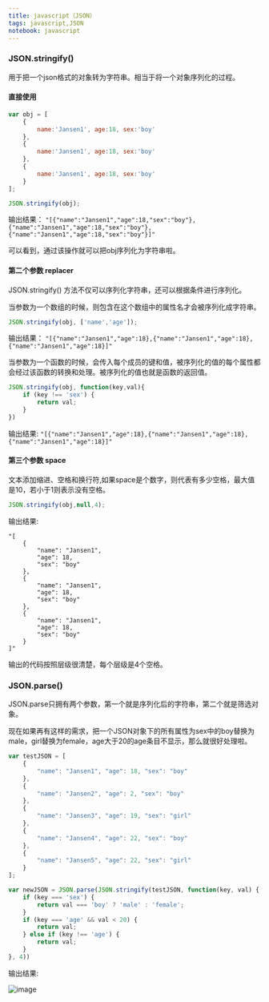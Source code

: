 ```yaml
---
title: javascript（JSON）
tags: javascript,JSON
notebook: javascript
---
```


### JSON.stringify()

用于把一个json格式的对象转为字符串。相当于将一个对象序列化的过程。

#### 直接使用

```js
var obj = [
    {
        name:'Jansen1', age:18, sex:'boy'
    },
    {
        name:'Jansen1', age:18, sex:'boy'
    },
    {
        name:'Jansen1', age:18, sex:'boy'
    }
];

JSON.stringify(obj);

```
输出结果：
`"[{"name":"Jansen1","age":18,"sex":"boy"},{"name":"Jansen1","age":18,"sex":"boy"},{"name":"Jansen1","age":18,"sex":"boy"}]"`

可以看到，通过该操作就可以把obj序列化为字符串啦。

#### 第二个参数 replacer

JSON.stringify() 方法不仅可以序列化字符串，还可以根据条件进行序列化。

当参数为一个数组的时候，则包含在这个数组中的属性名才会被序列化成字符串。

```js
JSON.stringify(obj, ['name','age']);
```

输出结果：
`"[{"name":"Jansen1","age":18},{"name":"Jansen1","age":18},{"name":"Jansen1","age":18}]"`

当参数为一个函数的时候，会传入每个成员的键和值，被序列化的值的每个属性都会经过该函数的转换和处理。被序列化的值也就是函数的返回值。

```js
JSON.stringify(obj, function(key,val){
    if (key !== 'sex') {
        return val;
    }
})
```

输出结果:
`"[{"name":"Jansen1","age":18},{"name":"Jansen1","age":18},{"name":"Jansen1","age":18}]"`

#### 第三个参数 space

文本添加缩进、空格和换行符,如果space是个数字，则代表有多少空格，最大值是10，若小于1则表示没有空格。

```js
JSON.stringify(obj,null,4);
```
输出结果:
```
"[
    {
        "name": "Jansen1",
        "age": 18,
        "sex": "boy"
    },
    {
        "name": "Jansen1",
        "age": 18,
        "sex": "boy"
    },
    {
        "name": "Jansen1",
        "age": 18,
        "sex": "boy"
    }
]"
```

输出的代码按照层级很清楚，每个层级是4个空格。

### JSON.parse()

JSON.parse只拥有两个参数，第一个就是序列化后的字符串，第二个就是筛选对象。

现在如果再有这样的需求，把一个JSON对象下的所有属性为sex中的boy替换为male，girl替换为female，age大于20的age条目不显示，那么就很好处理啦。

```js
var testJSON = [
    { 
        "name": "Jansen1", "age": 18, "sex": "boy" 
    }, 
    { 
        "name": "Jansen2", "age": 2, "sex": "boy"
    }, 
    { 
        "name": "Jansen3", "age": 19, "sex": "girl" 
    }, 
    { 
        "name": "Jansen4", "age": 22, "sex": "boy" 
    }, 
    { 
        "name": "Jansen5", "age": 22, "sex": "girl" 
    }
];

var newJSON = JSON.parse(JSON.stringify(testJSON, function(key, val) {
    if (key === 'sex') {
        return val === 'boy' ? 'male' : 'female';
    }
    if (key === 'age' && val < 20) {
        return val;
    } else if (key !== 'age') {
        return val;
    }
}, 4))

```

输出结果:

![image](http://picabstract.preview.ftn.qq.com:8080/ftn_pic_abs_v2/3ac6d8b64ce25629f340c320d3198e00afce0bcbf9433b448374b18e52a41cba6003e4496e9329adc6bdada2bb58e7cd?pictype=scale&from=30113&version=2.0.0.2&uin=406490508&fname=20171218-9.PNG&size=1024)